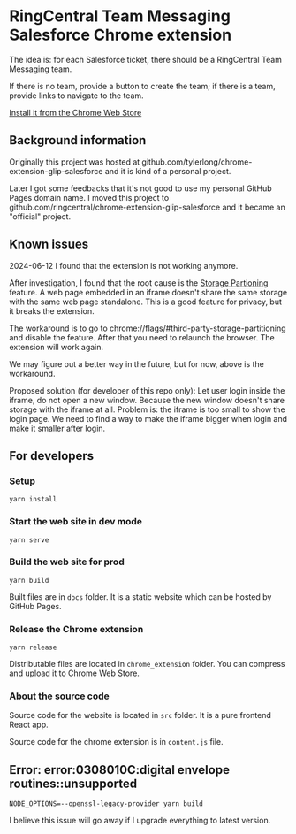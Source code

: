 # RingCentral Team Messaging Salesforce Chrome extension

The idea is: for each Salesforce ticket, there should be a RingCentral Team Messaging team.

If there is no team, provide a button to create the team; if there is a team, provide links to navigate to the team.

[Install it from the Chrome Web Store](https://chrome.google.com/webstore/detail/glip-salesforce/gcmccmiceedebolmgjddhklghkaejbei)

## Background information

Originally this project was hosted at github.com/tylerlong/chrome-extension-glip-salesforce and it is kind of a personal project.

Later I got some feedbacks that it's not good to use my personal GitHub Pages domain name. I moved this project to github.com/ringcentral/chrome-extension-glip-salesforce and it became an "official" project.

## Known issues

2024-06-12 I found that the extension is not working anymore.

After investigation, I found that the root cause is the [Storage Partioning](https://developers.google.com/privacy-sandbox/3pcd/storage-partitioning) feature. A web page embedded in an iframe doesn't share the same storage with the same web page standalone. This is a good feature for privacy, but it breaks the extension.

The workaround is to go to chrome://flags/#third-party-storage-partitioning and disable the feature. After that you need to relaunch the browser. The extension will work again.

We may figure out a better way in the future, but for now, above is the workaround.

Proposed solution (for developer of this repo only): Let user login inside the iframe, do not open a new window. Because the new window doesn't share storage with the iframe at all. Problem is: the iframe is too small to show the login page. We need to find a way to make the iframe bigger when login and make it smaller after login.

## For developers

### Setup

```
yarn install
```

### Start the web site in dev mode

```
yarn serve
```

### Build the web site for prod

```
yarn build
```

Built files are in `docs` folder. It is a static website which can be hosted by GitHub Pages.

### Release the Chrome extension

```
yarn release
```

Distributable files are located in `chrome_extension` folder. You can compress and upload it to Chrome Web Store.

### About the source code

Source code for the website is located in `src` folder. It is a pure frontend React app.

Source code for the chrome extension is in `content.js` file.

## Error: error:0308010C:digital envelope routines::unsupported

```
NODE_OPTIONS=--openssl-legacy-provider yarn build
```

I believe this issue will go away if I upgrade everything to latest version.
